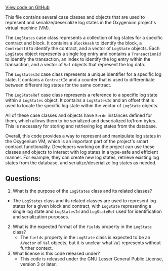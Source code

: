 [View code on GitHub](https://github.com/oxygenium/oxygenium/protocol/src/main/scala/org/oxygenium/protocol/vm/LogStates.scala)

This file contains several case classes and objects that are used to represent and serialize/deserialize log states in the Oxygenium project's virtual machine (VM). 

The `LogStates` case class represents a collection of log states for a specific contract and block. It contains a `BlockHash` to identify the block, a `ContractId` to identify the contract, and a vector of `LogState` objects. Each `LogState` object represents a single log entry and contains a `TransactionId` to identify the transaction, an index to identify the log entry within the transaction, and a vector of `Val` objects that represent the log data.

The `LogStatesId` case class represents a unique identifier for a specific log state. It contains a `ContractId` and a counter that is used to differentiate between different log states for the same contract.

The `LogStateRef` case class represents a reference to a specific log state within a `LogStates` object. It contains a `LogStatesId` and an offset that is used to locate the specific log state within the vector of `LogState` objects.

All of these case classes and objects have `Serde` instances defined for them, which allows them to be serialized and deserialized to/from bytes. This is necessary for storing and retrieving log states from the database.

Overall, this code provides a way to represent and manipulate log states in the Oxygenium VM, which is an important part of the project's smart contract functionality. Developers working on the project can use these classes and objects to interact with log states in a type-safe and efficient manner. For example, they can create new log states, retrieve existing log states from the database, and serialize/deserialize log states as needed.
## Questions: 
 1. What is the purpose of the `LogStates` class and its related classes?
   - The `LogStates` class and its related classes are used to represent log states for a given block and contract, with `LogState` representing a single log state and `LogStatesId` and `LogStateRef` used for identification and serialization purposes.
2. What is the expected format of the `fields` property in the `LogState` class?
   - The `fields` property in the `LogState` class is expected to be an `AVector` of `Val` objects, but it is unclear what `Val` represents without further context.
3. What license is this code released under?
   - This code is released under the GNU Lesser General Public License, version 3 or later.